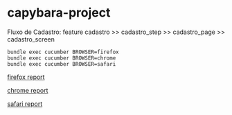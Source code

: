 # capybara-project

Fluxo de Cadastro:
feature cadastro >> cadastro_step >> cadastro_page >> cadastro_screen

```
bundle exec cucumber BROWSER=firefox
bundle exec cucumber BROWSER=chrome
bundle exec cucumber BROWSER=safari
```

<a href="http://reinaldorossetti.github.io/capybara-project/firefox/index.html">firefox report<a>

<a href="http://reinaldorossetti.github.io/capybara-project/chrome/index.html">chrome report<a>

<a href="http://reinaldorossetti.github.io/capybara-project/safari/index.html">safari report<a>

